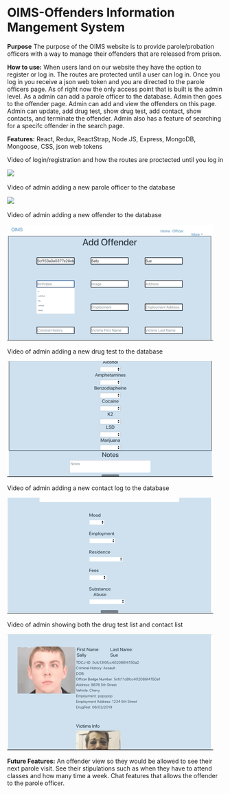 # OIMS-Offenders Information Mangement System

**Purpose** The purpose of the OIMS website is to provide parole/probation officers with a way to manage their offenders that
are released from prison.

**How to use:** When users land on our website they have the option to register or log in. The routes are protected until a user can log in. Once you log in you receive a json web token and you are directed to the parole officers page. As of right now the only access point that is built is the admin level. As a admin can add a parole officer to the database. Admin then goes to the offender page. Admin can add and view the offenders on this page. Admin can update, add drug test, show drug test, add contact, show contacts, and terminate the offender. Admin also has a feature of searching for a specifc offender in the search page. 

**Features:** React, Redux, ReactStrap, Node.JS, Express, MongoDB, Mongoose, CSS, json web tokens



Video of login/registration and how the routes are proctected until you log in

![](login.gif) 


Video of admin adding a new parole officer to the database

![](parole.gif)


Video of admin adding a new offender to the database

![](offender.gif) 


Video of admin adding a new drug test to the database

![](drugtest.gif) 


Video of admin adding a new contact log to the database

![](contact.gif)


Video of admin showing both the drug test list and contact list 

![](list.gif)


**Future Features:** An offender view so they would be allowed to see their next parole visit. See their stipulations such as when
they have to attend classes and how many time a week. Chat features that allows the offender to the parole officer. 

